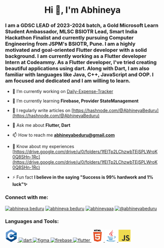 <h1 align="center">Hi 👋, I'm Abhineya</h1>
<h3 align="start">I am a GDSC LEAD of 2023-2024 batch, a Gold Microsoft Learn Student Ambassador, MLSC BSIOTR Lead, Smart India Hackathon Finalist and currently pursuing Computer Engineering from JSPM's BSIOTR, Pune. I am a highly motivated and goal-oriented Flutter developer with a solid background. I am currently working as a Flutter developer Intern at Codeammy. 
  As a Flutter developer, I've tried creating beautiful applications using dart. Along with Dart, I am also familiar with languages like Java, C++, JavaScript and OOP. I am focused and dedicated and I am willing to learn.</h3>

- 🔭 I’m currently working on [Daily-Expense-Tracker](https://github.com/Abhineya/To-Do-App)

- 🌱 I’m currently learning **Firebase, Provider StateManagement**

- 📝 I regularly write articles on [https://hashnode.com/@AbhineyaBeduru](https://hashnode.com/@AbhineyaBeduru)

- 💬 Ask me about **Flutter, Dart**

- 📫 How to reach me **abhineyabeduru@gmail.com**

- 📄 Know about my experiences [https://drive.google.com/drive/u/0/folders/1fElTp2LChzwbTEjSPLWroK0Q8SHn-1Rc](https://drive.google.com/drive/u/0/folders/1fElTp2LChzwbTEjSPLWroK0Q8SHn-1Rc)

- ⚡ Fun fact **I believe in the saying "Success is 99% hardwork and 1% luck"✨**

<h3 align="left">Connect with me:</h3>
<p align="left">
<a href="https://twitter.com/abhineya beduru" target="blank"><img align="center" src="https://raw.githubusercontent.com/rahuldkjain/github-profile-readme-generator/master/src/images/icons/Social/twitter.svg" alt="abhineya beduru" height="30" width="40" /></a>
<a href="https://linkedin.com/in/abhineya beduru" target="blank"><img align="center" src="https://raw.githubusercontent.com/rahuldkjain/github-profile-readme-generator/master/src/images/icons/Social/linked-in-alt.svg" alt="abhineya beduru" height="30" width="40" /></a>
<a href="https://instagram.com/abhineyaaa" target="blank"><img align="center" src="https://raw.githubusercontent.com/rahuldkjain/github-profile-readme-generator/master/src/images/icons/Social/instagram.svg" alt="abhineyaaa" height="30" width="40" /></a>
<a href="https://hashnode.com/@abhineyabeduru" target="blank"><img align="center" src="https://raw.githubusercontent.com/rahuldkjain/github-profile-readme-generator/master/src/images/icons/Social/hashnode.svg" alt="@abhineyabeduru" height="30" width="40" /></a>
</p>

<h3 align="left">Languages and Tools:</h3>
<p align="left"> <a href="https://www.w3schools.com/cpp/" target="_blank" rel="noreferrer"> <img src="https://raw.githubusercontent.com/devicons/devicon/master/icons/cplusplus/cplusplus-original.svg" alt="cplusplus" width="40" height="40"/> </a> <a href="https://dart.dev" target="_blank" rel="noreferrer"> <img src="https://www.vectorlogo.zone/logos/dartlang/dartlang-icon.svg" alt="dart" width="40" height="40"/> </a> <a href="https://www.figma.com/" target="_blank" rel="noreferrer"> <img src="https://www.vectorlogo.zone/logos/figma/figma-icon.svg" alt="figma" width="40" height="40"/> </a> <a href="https://firebase.google.com/" target="_blank" rel="noreferrer"> <img src="https://www.vectorlogo.zone/logos/firebase/firebase-icon.svg" alt="firebase" width="40" height="40"/> </a> <a href="https://flutter.dev" target="_blank" rel="noreferrer"> <img src="https://www.vectorlogo.zone/logos/flutterio/flutterio-icon.svg" alt="flutter" width="40" height="40"/> </a> <a href="https://www.w3.org/html/" target="_blank" rel="noreferrer"> <img src="https://raw.githubusercontent.com/devicons/devicon/master/icons/html5/html5-original-wordmark.svg" alt="html5" width="40" height="40"/> </a> <a href="https://www.java.com" target="_blank" rel="noreferrer"> <img src="https://raw.githubusercontent.com/devicons/devicon/master/icons/java/java-original.svg" alt="java" width="40" height="40"/> </a> <a href="https://developer.mozilla.org/en-US/docs/Web/JavaScript" target="_blank" rel="noreferrer"> <img src="https://raw.githubusercontent.com/devicons/devicon/master/icons/javascript/javascript-original.svg" alt="javascript" width="40" height="40"/> </a> </p>



